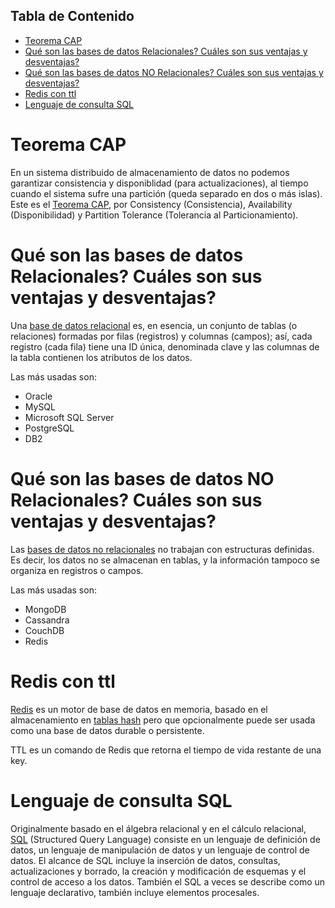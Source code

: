 ## Tabla de Contenido

- [Teorema CAP](#teorema-cap)
- [Qué son las bases de datos Relacionales? Cuáles son sus ventajas y desventajas?](#qué-son-las-bases-de-datos-relacionales-cuáles-son-sus-ventajas-y-desventajas)
- [Qué son las bases de datos NO Relacionales? Cuáles son sus ventajas y desventajas?](#qué-son-las-bases-de-datos-no-relacionales-cuáles-son-sus-ventajas-y-desventajas)
- [Redis con ttl](#Redis-con-ttl)
- [Lenguaje de consulta SQL](#lenguaje-de-consulta-sql)

# Teorema CAP

En un sistema distribuido de almacenamiento de datos no podemos garantizar consistencia y disponiblidad (para actualizaciones), al tiempo cuando el sistema sufre una partición (queda separado en dos o más islas). Este es el [Teorema CAP](https://platzi.com/blog/que-es-el-teorema-cap-y-como-elegir-la-base-de-datos-para-tu-proyecto/), por Consistency (Consistencia), Availability (Disponibilidad) y Partition Tolerance (Tolerancia al Particionamiento).


# Qué son las bases de datos Relacionales? Cuáles son sus ventajas y desventajas?

Una [base de datos relacional](https://ayudaleyprotecciondatos.es/bases-de-datos/relacional/) es, en esencia, un conjunto de tablas (o relaciones) formadas por filas (registros) y columnas (campos); así, cada registro (cada fila) tiene una ID única, denominada clave y las columnas de la tabla contienen los atributos de los datos.

Las más usadas son:
- Oracle
- MySQL
- Microsoft SQL Server
- PostgreSQL
- DB2


# Qué son las bases de datos NO Relacionales? Cuáles son sus ventajas y desventajas?

Las [bases de datos no relacionales](https://ayudaleyprotecciondatos.es/bases-de-datos/no-relacional/) no trabajan con estructuras definidas. Es decir, los datos no se almacenan en tablas, y la información tampoco se organiza en registros o campos.

Las más usadas son:
- MongoDB
- Cassandra
- CouchDB
- Redis


# Redis con ttl

[Redis](https://redis.io/) es un motor de base de datos en memoria, basado en el almacenamiento en [tablas hash](https://es.wikipedia.org/wiki/Tabla_hash) pero que opcionalmente puede ser usada como una base de datos durable o persistente. 

TTL es un comando de Redis que retorna el tiempo de vida restante de una key. 


# Lenguaje de consulta SQL

Originalmente basado en el álgebra relacional y en el cálculo relacional, [SQL](https://es.wikipedia.org/wiki/SQL) (Structured Query Language) consiste en un lenguaje de definición de datos, un lenguaje de manipulación de datos y un lenguaje de control de datos. El alcance de SQL incluye la inserción de datos, consultas, actualizaciones y borrado, la creación y modificación de esquemas y el control de acceso a los datos. También el SQL a veces se describe como un lenguaje declarativo, también incluye elementos procesales.